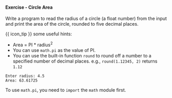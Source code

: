 #### Exercise - Circle Area
        
Write a program to read the radius of a circle (a float number) from the input and print the area of the circle, rounded to five decimal places.

{{ icon_tip }} some useful hints:
* Area = PI * radius<sup>2</sup>
* You can use `math.pi` as the value of PI.
* You can use the built-in function `round` to round off a number to a specified number of decimal places. e.g., `round(1.12345, 2)` returns `1.12`

```
Enter radius: 4.5
Area: 63.61725
```
<include src="seeHint.md" boilerplate >
<span id="hint_body">

To use `math.pi`, you need to `import` the `math` module first.

</span>
</include>

